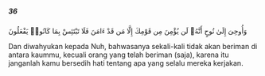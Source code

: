 ##### 36

<span class="ayah">وَأُوحِىَ إِلَىٰ نُوحٍ أَنَّهُۥ لَن يُؤْمِنَ مِن قَوْمِكَ إِلَّا مَن قَدْ ءَامَنَ فَلَا تَبْتَئِسْ بِمَا كَانُوا۟ يَفْعَلُونَ</span>

<span class="ayah_translation">Dan diwahyukan kepada Nuh, bahwasanya sekali-kali tidak akan beriman di antara kaummu, kecuali orang yang telah beriman (saja), karena itu janganlah kamu bersedih hati tentang apa yang selalu mereka kerjakan.</span>

